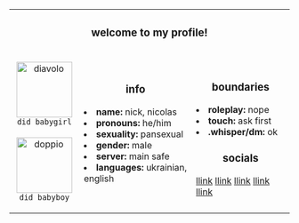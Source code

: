 <table align="center">
  <tr>
    <th align="center" colspan="3""><b><h3>welcome to my profile!</h3><b></th>
  </tr>
  <tr>
    <td width="25%"><p align="center"><img src="https://i.postimg.cc/6QP9s3TZ/pony-town-did-babygirl-stand-3x.png" width="100" alt="diavolo"><br><code>did babygirl</code><br> <br> <img src="https://i.postimg.cc/rps8YWyc/pony-town-did-babyboy-stand-3x.png" width="100" alt="doppio"><br><code>did babyboy</code><br></p>
   </td>
     <td width="40%"><h3 align="center">info</h3>
       <li><b>name:</b> nick, nicolas<br></li>
       <li><b>pronouns:</b> he/him<br></li>
       <li><b>sexuality:</b> pansexual <br></li>
       <li><b>gender:</b> male <br></li>
       <li><b>server:</b> main safe<br></li>
       <li><b>languages:</b> ukrainian, english<br></li>
       <br>
     </td>
    <td ><h3 align="center">boundaries</h3>
       <li><b>roleplay:</b> nope<br></li>
       <li><b>touch:</b> ask first<br></li>
       <li><b>.whisper/dm:</b> ok<br></li>  
    <h3 align="center">socials</h3>
      <a href="#">llink</a> <a href="#">llink</a> <a href="#">llink</a> <a href="#">llink</a> <a href="#">llink</a>
    </td>
  </tr>
</table>
